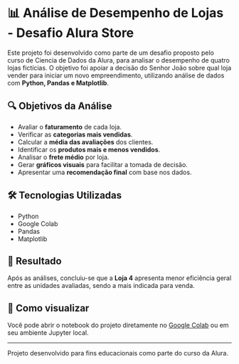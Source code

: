 # 📊 Análise de Desempenho de Lojas - Desafio Alura Store

Este projeto foi desenvolvido como parte de um desafio proposto pelo curso de Ciencia de Dados da Alura, para analisar o desempenho de quatro lojas fictícias. O objetivo foi apoiar a decisão do Senhor João sobre qual loja vender para iniciar um novo empreendimento, utilizando análise de dados com **Python, Pandas e Matplotlib**.

## 🔍 Objetivos da Análise

- Avaliar o **faturamento** de cada loja.
- Verificar as **categorias mais vendidas**.
- Calcular a **média das avaliações** dos clientes.
- Identificar os **produtos mais e menos vendidos**.
- Analisar o **frete médio** por loja.
- Gerar **gráficos visuais** para facilitar a tomada de decisão.
- Apresentar uma **recomendação final** com base nos dados.

## 🛠️ Tecnologias Utilizadas

- Python
- Google Colab
- Pandas
- Matplotlib

## 🧠 Resultado

Após as análises, concluiu-se que a **Loja 4** apresenta menor eficiência geral entre as unidades avaliadas, sendo a mais indicada para venda.

## 📁 Como visualizar

Você pode abrir o notebook do projeto diretamente no [Google Colab](https://colab.research.google.com/) ou em seu ambiente Jupyter local.

---

Projeto desenvolvido para fins educacionais como parte do curso da Alura.
